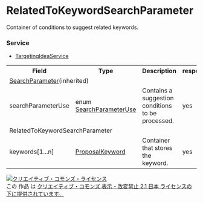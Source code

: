 # RelatedToKeywordSearchParameter
Container of conditions to suggest related keywords.

### Service
+ [TargetingIdeaService](../services/TargetingIdeaService.md)

<table>
 <tr>
  <th>Field</th>
  <th>Type</th>
  <th>Description</th>
  <th>response</th>
  <th>get</th>
  <th>add</th>
  <th>set</th>
  <th>remove</th>
 </tr>
 <tr>
  <td colspan="8"><a href="./SearchParameter.md">SearchParameter</a>(inherited)</td>
 </tr>
 <tr>
  <td>searchParameterUse</td>
  <td>enum <a href="./SearchParameterUse.md">SearchParameterUse</a></td>
  <td>Contains a suggestion conditions to be processed. </td>
  <td>yes</td>
  <td>-</td>
  <td>-</td>
  <td>-</td>
  <td>-</td>
 </tr>
 <tr>
  <td colspan="8">RelatedToKeywordSearchParameter</td>
 </tr>
 <tr>
  <td>keywords[1...n]</td>
  <td><a href="./ProposalKeyword.md">ProposalKeyword</a></td>
  <td>Container that stores the keyword.</td>
  <td>yes</td>
  <td>-</td>
  <td>-</td>
  <td>-</td>
  <td>-</td>
 </tr>
</table>

<a rel="license" href="http://creativecommons.org/licenses/by-nd/2.1/jp/"><img alt="クリエイティブ・コモンズ・ライセンス" style="border-width:0" src="https://i.creativecommons.org/l/by-nd/2.1/jp/88x31.png" /></a><br />この 作品 は <a rel="license" href="http://creativecommons.org/licenses/by-nd/2.1/jp/">クリエイティブ・コモンズ 表示 - 改変禁止 2.1 日本 ライセンスの下に提供されています。</a>
